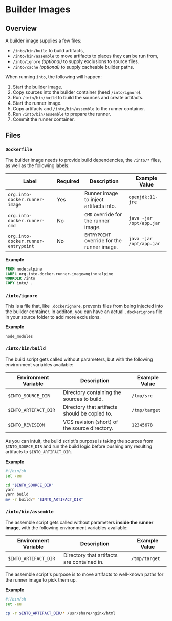 # Builder Images

## Overview

A builder image supplies a few files:

- `/into/bin/build` to build artifacts,
- `/into/bin/assemble` to move artifacts to places they can be run from,
- `/into/ignore` _(optional)_ to supply exclusions to source files.
- `/into/cache` _(optional)_ to supply cacheable builder paths.

When running `into`, the following will happen:

1. Start the builder image.
2. Copy sources into the builder container (heed `/into/ignore`).
3. Run `/into/bin/build` to build the sources and create artifacts.
4. Start the runner image.
5. Copy artifacts and `/into/bin/assemble` to the runner container.
6. Run `/into/bin/assemble` to prepare the runner.
7. Commit the runner container.

## Files

### `Dockerfile`

The builder image needs to provide build dependencies, the `/into/*` files, as
well as the following labels:

| Label                               | Required | Description                                 | Example Value            |
| ----------------------------------- | -------- | ------------------------------------------- | ------------------------ |
| `org.into-docker.runner-image`      | Yes      | Runner image to inject artifacts into.      | `openjdk:11-jre`         |
| `org.into-docker.runner-cmd`        | No       | `CMD` override for the runner image.        | `java -jar /opt/app.jar` |
| `org.into-docker.runner-entrypoint` | No       | `ENTRYPOINT` override for the runner image. | `java -jar /opt/app.jar` |

**Example**

```dockerfile
FROM node:alpine
LABEL org.into-docker.runner-image=nginx:alpine
WORKDIR /into
COPY into/ .
```

### `/into/ignore`

This is a file that, like `.dockerignore`, prevents files from being injected
into the builder container. In additon, you can have an actual `.dockerignore`
file in your source folder to add more exclusions.

**Example**

```dockerignore
node_modules
```

### `/into/bin/build`

The build script gets called without parameters, but with the following
environment variables available:

| Environment Variable | Description                                   | Example Value |
| -------------------- | --------------------------------------------- | ------------- |
| `$INTO_SOURCE_DIR`   | Directory containing the sources to build.    | `/tmp/src`    |
| `$INTO_ARTIFACT_DIR` | Directory that artifacts should be copied to. | `/tmp/target` |
| `$INTO_REVISION`     | VCS revision (short) of the source directory. | `12345678`    |

As you can intuit, the build script's purpose is taking the sources from
`$INTO_SOURCE_DIR` and run the build logic before pushing any resulting
artifacts to `$INTO_ARTIFACT_DIR`.

**Example**

```sh
#!/bin/sh
set -eu

cd "$INTO_SOURCE_DIR"
yarn
yarn build
mv -r build/* "$INTO_ARTIFACT_DIR"
```

### `/into/bin/assemble`

The assemble script gets called without parameters **inside the runner image**,
with the following environment variables available:

| Environment Variable | Description                                | Example Value |
| -------------------- | ------------------------------------------ | ------------- |
| `$INTO_ARTIFACT_DIR` | Directory that artifacts are contained in. | `/tmp/target` |

The assemble script's purpose is to move artifacts to well-known paths for the
runner image to pick them up.

**Example**

```sh
#!/bin/sh
set -eu

cp -r $INTO_ARTIFACT_DIR/* /usr/share/nginx/html
```
